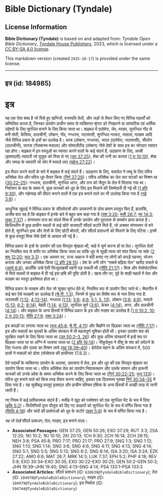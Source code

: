 # Bible Dictionary (Tyndale)

## License Information

**Bible Dictionary (Tyndale)** is based on and adapted from: _Tyndale Open Bible Dictionary_, [Tyndale House Publishers](https://tyndaleopenresources.com/), 2023, which is licensed under a [CC BY-SA 4.0 license](https://creativecommons.org/licenses/by-sa/4.0/legalcode.en).

This markdown version (created `2025-10-17`) is provided under the same license.



--------------------------------

## इत्र (id: 184985)

इत्र
====

यह एक ऐसा शब्द है जो पिसे हुए खनिजों, वनस्पति तेलों, और जड़ों से तैयार किए गए विभिन्न पदार्थों को सम्मिलित करता है, जिनका उपयोग प्राचीन समय से व्यक्तिगत श्रृंगार को निखारने या सांसारिक एवं धार्मिक उद्देश्यों के लिए सुगंधित बनाने के लिए किया जाता था। बाइबल में एलोवेरा, लेप, मरहम, सुगन्धित गोंद से बनी मोती, कैसिया, दालचीनी, लोबान, गोंद, गन्धरस, जटामासी, सुगन्धित नरकट, मसाला, मलहम आदि जैसे विभिन्न प्रकार के इत्रों का उल्लेख है। अरब (लोबान, गन्धरस), भारत (एलोवेरा, जटामासी), सीलोन (दालचीनी), फारस (गैलबानम मसाला) और सोमालीलैंड (लोबान) जैसे देशों के साथ इत्र का जोरदार व्यापार रहा होगा। बाइबल में इन वस्तुओं का व्यापार करने वालों के कई संदर्भ हैं; उदाहरण के लिए, अरबी (इश्माएली) व्यापारी जो यूसुफ को मिस्र ले गए ([उत 37:25](https://ref.ly/Gen37:25)), शेबा की रानी का कारवां ([1 रा 10:10](https://ref.ly/1Kgs10:10)), शेबा और रामाह के व्यापारी जो सोर में मसाले लाए ([यहेज 27:22](https://ref.ly/Ezek27:22))। 

इत्र तैयार करने वालों के बारे में बाइबल में कई संदर्भ हैं। उदाहरण के लिए, बसलेल ने तम्बू के लिए पवित्र अभिषेक तेल और पवित्र धूप तैयार किया ([निर्ग 37:29](https://ref.ly/Exod37:29))। पवित्र अभिषेक का तेल चार घटकों का मिश्रण था ([30:22–25](https://ref.ly/Exod30:22-Exod30:25)): गन्धरस, दालचीनी, सुगंधित अगर, और तज को जैतून के तेल में मिलाया गया था। निर्वासन के बाद के समय में, कुछ याजकों को धूप के लिए इत्र मिलाने की ज़िम्मेदारी दी गई थी ([1 इति 9:30](https://ref.ly/1Chr9:30)), और नहेम्याह की दीवार बनाने वालों में एक इत्र बनाने वाले का भी उल्लेख किया गया है ([नहे 3:8](https://ref.ly/Neh3:8))।

आधुनिक खुदाई ने विभिन्न प्रकार के सौंदर्यपात्रों और उपकरणों के ठोस प्रमाण प्रस्तुत किए हैं, हालांकि, अजीब बात यह है कि बाइबल में इनके बारे में बहुत कम कहा गया है ([यश 3:20](https://ref.ly/Isa3:20); [मत्ती 26:7](https://ref.ly/Matt26:7); [मर 14:3](https://ref.ly/Mark14:3); [लूका 7:37](https://ref.ly/Luke7:37))। संगमरमर पात्र का संदर्भ मिस्र में उनके उपयोग और पुरातत्व से समर्थन प्राप्त करता है। फिलिस्तीन में कुछ प्राचीन स्थलों से कई छोटे सजावटी सौंदर्य कटोरे मिले हैं, जो अक्सर संगमरमर से बने होते हैं; सुगन्धित द्रव्य और तेलों के लिए छोटी बोतलें; और सौंदर्य प्रसाधनों को मिलाने के लिए पटिया। इनमें से कुछ वस्तुएं मिस्र जैसे देशों से आयात की गई हैं।

विभिन्न प्रकार के इत्रों के उपयोग की एक विस्तृत श्रृंखला थी, चाहे वे चूर्ण करना हों या तेल। सुगंधित तेलों का नियमित रूप से शरीर पर अभिषेक किया जाता था ताकि धूप से सूखी त्वचा को शांत किया जा सके ([2 शमू 12:20](https://ref.ly/2Sam12:20); [रूत 3:3](https://ref.ly/Ruth3:3))। एक अवसर पर, राजा आहाज ने बंदी बनाए गए लोगों को कपड़े पहनाए, भोजन कराया और उनका अभिषेक किया ([2 इति 28:15](https://ref.ly/2Chr28:15))। देश के धनी लोग “सबसे बढ़िया तेल” खरीद सकते थे ([आमो 6:6](https://ref.ly/Amos6:6)), हालाँकि उन्हें ऐसी फिजूलखर्ची महंगी पड़ सकती थी ([नीति 21:17](https://ref.ly/Prov21:17))। मिस्र और मेसोपोटामिया से मिले साक्ष्यों से बाइबल में दी गई इस छबि की पुष्टि होती है। खास तौर पर, पूर्व के शाही महलों में तेल और मलहम का भरपूर इस्तेमाल होता था।

विभिन्न प्रकार के मलहम और तेल जो सुखद सुगंध देते थे, नियमित रूप से उपयोग किए जाते थे। श्रेष्ठगीत मे कई बार ऐसे मलहमों का उल्लेख है ([श्रे.गी. 1:3](https://ref.ly/Song1:3)), जिनमें से कुछ का विशेष रूप से नाम लिया गया है: जटामासी ([1:12](https://ref.ly/Song1:12); [4:13–14](https://ref.ly/Song4:13-Song4:14)), गन्धरस ([1:13](https://ref.ly/Song1:13); [3:6](https://ref.ly/Song3:6); [4:6](https://ref.ly/Song4:6); [5:1, 5, 13](https://ref.ly/Song5:1,Song5:5,Song5:13)), लोबान ([3:6](https://ref.ly/Song3:6); [4:6](https://ref.ly/Song4:6)), मसाले ([5:13](https://ref.ly/Song5:13); [6:2](https://ref.ly/Song6:2); [8:14](https://ref.ly/Song8:14)), मेहंदी ([1:14](https://ref.ly/Song1:14); [4:13](https://ref.ly/Song4:13)), सुगंधित चूर्ण ([3:6](https://ref.ly/Song3:6)), केसर ([4:14](https://ref.ly/Song4:14)), अगर, और दालचीनी ([4:14](https://ref.ly/Song4:14))। और बाइबल के अन्य हिस्सों में विभिन्न प्रकार के इत्र और मरहम का उल्लेख है ([1 रा 10:2, 10](https://ref.ly/1Kgs10:2); [2 रा 20:13](https://ref.ly/2Kgs20:13); [नीति 27:9](https://ref.ly/Prov27:9); [यशा 3:24](https://ref.ly/Isa3:24))।

इत्र कपड़ों पर लगाया जाता था ([भज 45:8](https://ref.ly/Ps45:8); [श्रे.गी. 4:11](https://ref.ly/Song4:11)) और बिछौने पर छिड़का जाता था ([नीति 7:17](https://ref.ly/Prov7:17))। इत्र और मसालों का मृतकों के अंतिम संस्कार में भी महत्वपूर्ण भूमिका होती थी। इनका उपयोग शव को सुरक्षित रखने के लिए किया जाता था ([उत 50:2–3, 26](https://ref.ly/Gen50:2-Gen50:3)) और कुछ अंतिम संस्कारों में इन्हें शव पर छिड़का जाता था या अग्नि में जलाया जाता था ([2 इति 16:14](https://ref.ly/2Chr16:14))। नीकुदेमुस ने यीशु के शव को लपेटने के लिए गंधरस और एलवा का मिश्रण लाये ([यूह 19:39–40](https://ref.ly/John19:39-John19:40))। हेरोदेस महान के अंतिम संस्कार में, 500 दासों ने मसालों को ढोया (योसेफस की प्राचीनता 17\.8\.3\)।

ऐसे पदार्थों के व्यक्तिगत उपयोग के अलावा, उपासना में तेल, इत्र और धूप की एक विस्तृत श्रृंखला का उपयोग किया जाता था। पवित्र अभिषेक तेल का उपयोग निवासस्थान और उसके सामान और हारूनी याजकों को उनके प्रवेश के समय अभिषेक करने के लिए किया जाता था ([निर्ग 30:22–25](https://ref.ly/Exod30:22-Exod30:25); [भज 133](https://ref.ly/Ps133:1-Ps133:3))। पवित्र धूप बनाने वाले को किस तरह तैयार करना चाहिए, इसका एक दिलचस्प नुस्खा [निर्ग 30:34–35](https://ref.ly/Exod30:34-Exod30:35) में दिया गया है। यह सूचीबद्ध वस्तुएं इस्राएल और प्राचीन पश्चिम एशिया के अन्य हिस्सों में अच्छी तरह से जानी जाती हैं।

नए नियम में कई प्रतीकात्मक संदर्भ हैं। मसीह ने खुद को परमेश्वर को एक सुगंधित भेंट के रूप में दिया ([इफि 5:2](https://ref.ly/Eph5:2))। फिलिप्पियों द्वारा पौलुस को दिए गए उपहारों को सुगंधित भेंट के रूप में वर्णित किया गया है ([फिलि 4:18](https://ref.ly/Phil4:18)) और संतों की प्रार्थनाओं को धूप के कटोरे ([प्रका 5:8](https://ref.ly/Rev5:8)) के रूप में वर्णित किया गया है।

*यह भी देखें* सौंदर्य प्रसाधन; तेल; मरहम; इत्र बनाने वाला।

* **Associated Passages:** GEN 37:25; GEN 50:26; EXO 37:29; RUT 3:3; 2SA 12:20; 1KI 10:2; 1KI 10:10; 2KI 20:13; 1CH 9:30; 2CH 16:14; 2CH 28:15; NEH 3:8; PSA 45:8; PRO 7:17; PRO 21:17; PRO 27:9; SNG 1:3; SNG 1:12; SNG 1:13; SNG 1:14; SNG 3:6; SNG 4:6; SNG 4:11; SNG 4:13; SNG 4:14; SNG 5:1; SNG 5:5; SNG 5:13; SNG 6:2; SNG 8:14; ISA 3:20; ISA 3:24; EZK 27:22; AMO 6:6; MAT 26:7; MRK 14:3; LUK 7:37; EPH 5:2; PHP 4:18; REV 5:8; EXO 30:34–EXO 30:35; EXO 30:22–EXO 30:25; GEN 50:2–GEN 50:3; JHN 19:39–JHN 19:40; SNG 4:13–SNG 4:14; PSA 133:1–PSA 133:3
* **Associated Articles:** सौंदर्य प्रसाधन (ID: `620639@TyndaleBibleDictionary`); तेल (ID: `184978@TyndaleBibleDictionary`); मरहम (ID: `184979@TyndaleBibleDictionary`); इत्र निर्माता (ID: `594744@TyndaleBibleDictionary`)

